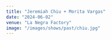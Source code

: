```yaml
---
title: "Jeremiah Chiu + Morita Vargas"
date: "2024-06-02"
venue: "La Negra Factory"
image: "/images/shows/past/chiu.jpg"
---
```


